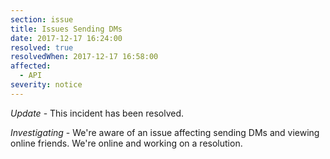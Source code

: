 ```yaml
---
section: issue
title: Issues Sending DMs
date: 2017-12-17 16:24:00
resolved: true
resolvedWhen: 2017-12-17 16:58:00
affected:
  - API
severity: notice
---
```


*Update* - This incident has been resolved.

*Investigating* - We're aware of an issue affecting sending DMs and viewing online friends. We're online and working on a resolution.
